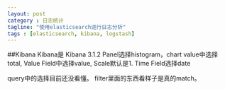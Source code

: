 ```yaml
---
layout: post
category : 日志统计
tagline: "使用elasticsearch进行日志分析"
tags : [elasticsearch, kibana, logstash]
---
```


##Kibana
Kibana是
Kibana 3.1.2
Panel选择histogram，chart value中选择total, Value Field中选择value, Scale默认是1.
Time Field选择date

query中的选择目前还没看懂。
filter里面的东西看样子是真的match。
